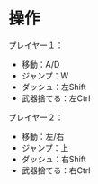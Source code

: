 # 操作

プレイヤー１：
- 移動：A/D
- ジャンプ：W
- ダッシュ：左Shift
- 武器捨てる：左Ctrl

プレイヤー２：
- 移動：左/右
- ジャンプ：上
- ダッシュ：右Shift
- 武器捨てる：右Ctrl

 
